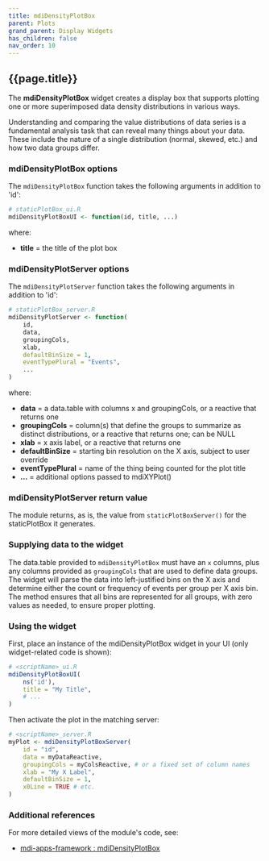 ```yaml
---
title: mdiDensityPlotBox
parent: Plots
grand_parent: Display Widgets
has_children: false
nav_order: 10
---
```


## {{page.title}}

The **mdiDensityPlotBox** widget creates a display box
that supports plotting one or more superimposed data 
density distributions in various ways.

Understanding and comparing the value distributions of data series
is a fundamental analysis task that
can reveal many things about your data. These include
the nature of a single distribution (normal, skewed, etc.)
and how two data groups differ.

### mdiDensityPlotBox options

The `mdiDensityPlotBox` function takes the following arguments in addition to 'id':

```r
# staticPlotBox_ui.R
mdiDensityPlotBoxUI <- function(id, title, ...)
```

where:

- **title** = the title of the plot box

### mdiDensityPlotServer options

The `mdiDensityPlotServer` function takes the following arguments in addition to 'id':

```r
# staticPlotBox_server.R
mdiDensityPlotServer <- function(
    id,
    data,
    groupingCols,
    xlab,
    defaultBinSize = 1,
    eventTypePlural = "Events",
    ... 
)
```

where:

- **data** =  a data.table with columns x and groupingCols, or a reactive that returns one
- **groupingCols** =  column(s) that define the groups to summarize as distinct distributions, or a reactive that returns one; can be NULL
- **xlab** =  x axis label, or a reactive that returns one 
- **defaultBinSize** =  starting bin resolution on the X axis, subject to user override
- **eventTypePlural** = name of the thing being counted for the plot title
- **...** = additional options passed to mdiXYPlot()

### mdiDensityPlotServer return value

The module returns, as is, the value from `staticPlotBoxServer()` for 
the staticPlotBox it generates.

### Supplying data to the widget

The data.table provided to `mdiDensityPlotBox` must have an `x` columns, plus any
columns provided as `groupingCols` that are used to define data groups. The widget
will parse the data into left-justified bins on the X axis and determine either the count
or frequency of events per group per X axis bin. The method ensures that all 
bins are represented for all groups, with zero values as needed, to ensure proper plotting.

### Using the widget

First, place an instance of the mdiDensityPlotBox widget in your UI 
(only widget-related code is shown):

```r
# <scriptName>_ui.R
mdiDensityPlotBoxUI(
    ns('id'),
    title = "My Title",
    # ...
)
```

Then activate the plot in the matching server:

```r
# <scriptName>_server.R
myPlot <- mdiDensityPlotBoxServer(
    id = "id",
    data = myDataReactive,
    groupingCols = myColsReactive, # or a fixed set of column names
    xlab = "My X Label",
    defaultBinSize = 1,
    x0Line = TRUE # etc.
)
```

### Additional references
 
For more detailed views of the module's code, see:

- [mdi-apps-framework : mdiDensityPlotBox](https://github.com/MiDataInt/mdi-apps-framework/blob/main/shiny/shared/session/modules/widgets/plots/specific/mdiDensityPlotBox)
